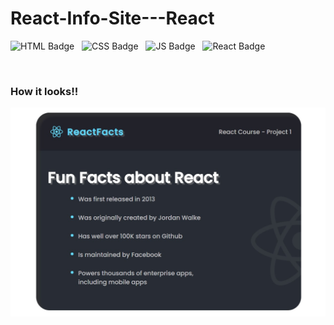 # React-Info-Site---React

![HTML Badge](https://img.shields.io/badge/HTML5-E34F26?style=for-the-badge&logo=html5&logoColor=white) &nbsp; 
![CSS Badge](https://img.shields.io/badge/CSS3-1572B6?style=for-the-badge&logo=css3&logoColor=white) &nbsp;
![JS Badge](https://img.shields.io/badge/JavaScript-323330?style=for-the-badge&logo=javascript&logoColor=F7DF1E) &nbsp;
![React Badge](https://img.shields.io/badge/React-20232A?style=for-the-badge&logo=react&logoColor=61DAFB) &nbsp;

<br />


### How it looks!!

![screenshot](https://github.com/Lakshit-Chiranjiv/React-Info-Site---React/blob/main/react-info-site/src/assets/sitess.png.jpg)

